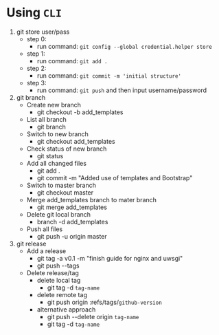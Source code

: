 # Using `CLI`
1. git store user/pass
	- step 0:
	    - run command: `git config --global credential.helper store`
	- step 1:
	    - run command: `git add .`
	- step 2:
	    - run command: `git commit -m 'initial structure'`
	- step 3:
	    - run command: `git push` and then input username/password
2. git branch
	- Create new branch
		- git checkout -b add_templates
	- List all branch
		- git branch
	- Switch to new branch
		- git checkout add_templates
	- Check status of new branch
		- git status
	- Add all changed files
		- git add .
		- git commit -m "Added use of templates and Bootstrap"
	- Switch to master branch
		- git checkout master
	- Merge add_templates branch to mater branch
		- git merge add_templates
	- Delete git local branch
		- branch -d add_templates
	- Push all files
		- git push -u origin master
3. git release
	- Add a release
		- git tag -a v0.1 -m "finish guide for nginx and uwsgi"
		- git push --tags
	- Delete release/tag
		- delete local tag
			- git tag -d `tag-name`
		- delete remote tag
			- git push origin :refs/tags/`github-version`
		- alternative approach
			- git push --delete origin `tag-name`
			- git tag -d `tag-name`